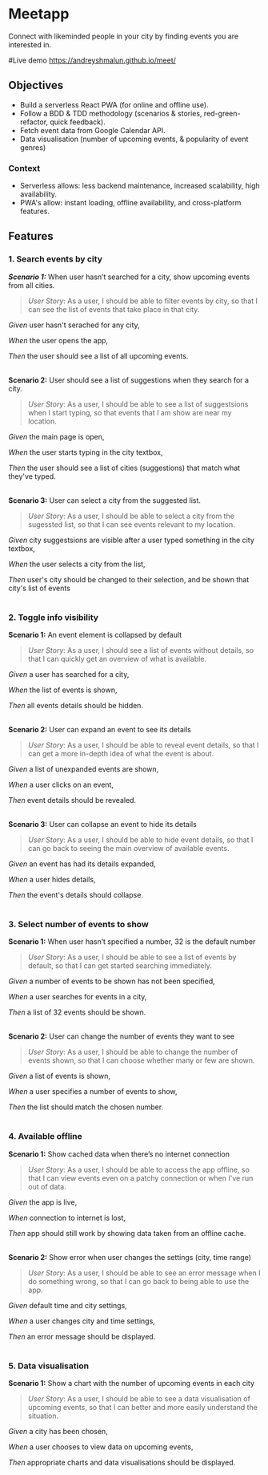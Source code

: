 # Meetapp

Connect with likeminded people in your city by finding events you are interested in.

#Live demo
https://andreyshmalun.github.io/meet/

## Objectives

- Build a serverless React PWA (for online and offline use).
- Follow a BDD & TDD methodology (scenarios & stories, red-green-refactor, quick feedback).
- Fetch event data from Google Calendar API.
- Data visualisation (number of upcoming events, & popularity of event genres)

### Context

- Serverless allows: less backend maintenance, increased scalability, high availability.
- PWA's allow: instant loading, offline availability, and cross-platform features.

## Features

### **1. Search events by city**

**_Scenario 1:_** When user hasn’t searched for a city, show upcoming events from all cities.

> _User Story_: As a user, I should be able to filter events by city, so that I can see the list of events that take place in that city.

_Given_ user hasn't serached for any city,

_When_ the user opens the app,

_Then_ the user should see a list of all upcoming events.
<br><br>

**Scenario 2:** User should see a list of suggestions when they search for a city.

> _User Story_: As a user, I should be able to see a list of suggestsions when I start typing, so that events that I am show are near my location.

_Given_ the main page is open,

_When_ the user starts typing in the city textbox,

_Then_ the user should see a list of cities (suggestions) that match what they've typed.
<br><br>

**Scenario 3:** User can select a city from the suggested list.

> _User Story_: As a user, I should be able to select a city from the sugessted list, so that I can see events relevant to my location.

_Given_ city suggestsions are visible after a user typed something in the city textbox,

_When_ the user selects a city from the list,

_Then_ user's city should be changed to their selection, and be shown that city's list of events
<br><br>

### **2. Toggle info visibility**

**Scenario 1:** An event element is collapsed by default

> _User Story_: As a user, I should see a list of events without details, so that I can quickly get an overview of what is available.

_Given_ a user has searched for a city,

_When_ the list of events is shown,

_Then_ all events details should be hidden.
<br><br>

**Scenario 2:** User can expand an event to see its details

> _User Story_: As a user, I should be able to reveal event details, so that I can get a more in-depth idea of what the event is about.

_Given_ a list of unexpanded events are shown,

_When_ a user clicks on an event,

_Then_ event details should be revealed.
<br><br>

**Scenario 3:** User can collapse an event to hide its details

> _User Story_: As a user, I should be able to hide event details, so that I can go back to seeing the main overview of available events.

_Given_ an event has had its details expanded,

_When_ a user hides details,

_Then_ the event's details should collapse.
<br><br>

### **3. Select number of events to show**

**Scenario 1:** When user hasn’t specified a number, 32 is the default number

> _User Story_: As a user, I should be able to see a list of events by default, so that I can get started searching immediately.

_Given_ a number of events to be shown has not been specified,

_When_ a user searches for events in a city,

_Then_ a list of 32 events should be shown.
<br><br>

**Scenario 2:** User can change the number of events they want to see

> _User Story_: As a user, I should be able to change the number of events shown, so that I can choose whether many or few are shown.

_Given_ a list of events is shown,

_When_ a user specifies a number of events to show,

_Then_ the list should match the chosen number.
<br><br>

### **4. Available offline**

**Scenario 1:** Show cached data when there’s no internet connection

> _User Story_: As a user, I should be able to access the app offline, so that I can view events even on a patchy connection or when I've run out of data.

_Given_ the app is live,

_When_ connection to internet is lost,

_Then_ app should still work by showing data taken from an offline cache.
<br><br>

**Scenario 2:** Show error when user changes the settings (city, time range)

> _User Story_: As a user, I should be able to see an error message when I do something wrong, so that I can go back to being able to use the app.

_Given_ default time and city settings,

_When_ a user changes city and time settings,

_Then_ an error message should be displayed.
<br><br>

### 5. **Data visualisation**

**Scenario 1:** Show a chart with the number of upcoming events in each city

> _User Story_: As a user, I should be able to see a data visualisation of upcoming events, so that I can better and more easily understand the situation.

_Given_ a city has been chosen,

_When_ a user chooses to view data on upcoming events,

_Then_ appropriate charts and data visualisations should be displayed.
